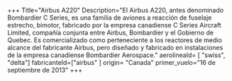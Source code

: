 +++
Title="Airbus A220"
Description="El Airbus A220, antes denominado Bombardier C Series,​ es una familia de aviones a reacción de fuselaje estrecho, bimotor, fabricado por la empresa canadiense C Series Aircraft Limited, compañía conjunta entre Airbus, Bombardier y el Gobierno de Quebec. Es comercializado como perteneciente a los reactores de medio alcance del fabricante Airbus, pero diseñado y fabricado en instalaciones de la empresa canadiense Bombardier Aerospace."
aerolineaId= [ "swiss", "delta"]
fabricanteId=["airbus" ] 
origin= "Canada"
primer_vuelo="16 de septiembre de 2013"
+++



